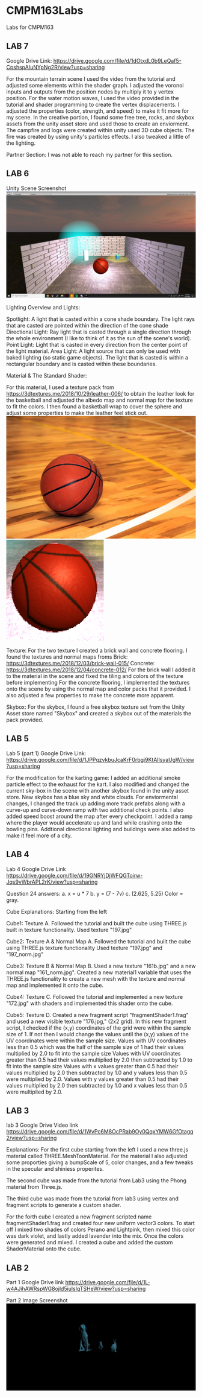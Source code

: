 # CMPM163Labs
Labs for CMPM163

LAB 7
---------------------------------------------------------------------------------------------------------
Google Drive Link: 
https://drive.google.com/file/d/1dOtxdL0b9LeQaf5-CpshspAIuNYpNg2R/view?usp=sharing

For the mountain terrain scene I used the video from the tutorial and adjusted some elements within the shader graph. I adjusted the voronoi inputs and outputs from the position nodes by multiply it to y vertex position. For the water motion waves, I used the video provided in the tutorial and shader programming to create the vertex displacements. I adjusted the properties (color, strength, and speed) to make it fit more for my scene. In the creative portion, I found some free tree, rocks, and skybox assets from the unity asset store and used those to create an enviorment. The campfire and logs were created within unity used 3D cube objects. The fire was created by using unity's particles effects. I also tweaked a little of the lighting. 

Partner Section: 
I was not able to reach my partner for this section.



LAB 6
---------------------------------------------------------------------------------------------------------
Unity Scene Screenshot
![](images/CMPM163_Lab6_ss.jpg)

Lighting Overview and Lights:

Spotlight: A light that is casted within a cone shade boundary. The light rays that are casted are pointed within the direction of the              cone shade
Directional Light: Ray light that is casted through a single direction through the whole environment (I like to think of it as the sun                      of the scene's world).
Point Light: Light that is casted in every direction from the center point of the light material. 
Area Light: A light source that can only be used with baked lighting (so static game objects). The light that is casted is within a                 rectangular boundary and is casted within these boundaries.

Material & The Standard Shader:

For this material, I used a texture pack from https://3dtextures.me/2018/10/29/leather-006/ to obtain the leather look for the basketball and adjusted the albedo map and normal map for the texture to fit the colors. I then found a basketball wrap to cover the sphere and adjust some properties to make the leather feel stick out.
![](images/basketball_reference.jpg) 
![](images/unitymaterial.png)

Texture:
For the two texture I created a brick wall and concrete flooring. I found the textures and normal maps froms
Brick: https://3dtextures.me/2018/12/03/brick-wall-015/
Concrete: https://3dtextures.me/2018/12/04/concrete-012/
For the brick wall I added it to the material in the scene and fixed the tiling and colors of the texture before implementing
For the concrete flooring, I implemented the textures onto the scene by using the normal map and color packs that it provided. I also adjusted a few properties to make the concrete more apparent.

Skybox:
For the skybox, I found a free skybox texture set from the Unity Asset store named "Skybox" and created a skybox out of the materials the pack provided.

LAB 5
---------------------------------------------------------------------------------------------------------
Lab 5 (part 1) Google Drive Link:
https://drive.google.com/file/d/1JPPqzvkbuJcaKrF0rbgi9KtAIlsyaUgW/view?usp=sharing

For the modification for the karting game: 
I added an additional smoke particle effect to the exhaust for the kart. 
I also modified and changed the current sky-box in the scene with another skybox found in the unity asset store. New skybox has a blue sky and white clouds.
For enviormental changes, I changed the track up adding more track prefabs along with a curve-up and curve-down ramp with two additional check points. I also added speed boost around the map after every checkpoint. I added a ramp where the player would accelerate up and land while crashing onto the bowling pins. Addtional directional lighting and buildings were also added to make it feel more of a city.


LAB 4
---------------------------------------------------------------------------------------------------------
Lab 4 Google Drive Link
https://drive.google.com/file/d/19GNRYjDjWFQGToirw-Jqs9vWbrAPL2rK/view?usp=sharing

Question 24 answers:
a. x = u * 7
b. y = (7 - 7v)
c. (2.625, 5.25) Color = gray.

Cube Explanations: Starting from the left

Cube1: Texture A. Followed the tutorial and built the cube using THREE.js built in texture functionality. Used texture "197.jpg"

Cube2: Texture A & Normal Map A. Followed the tutorial and built the cube using THREE.js texture functionality Used texture "197.jpg" and "197_norm.jpg"

Cube3: Texture B & Normal Map B. Used a new texture "161b.jpg" and a new normal map "161_norm.jpg". Created a new material1 variable that uses the THREE.js functionality to create a new mesh with the texture and normal map and implemented it onto the cube.

Cube4: Texture C. Followed the tutorial and implemented a new texture "172.jpg" with shaders and implemented this shader onto the cube.

Cube5: Texture D. Created a new fragment script "fragmentShader1.frag" and used a new visible texture "176.jpg," (2x2 grid).
In this new fragment script, I checked if the (x,y) coordinates of the grid were within the sample size of 1. If not then I would change the values until the (x,y) values of the UV coordinates were within the sample size.
Values with UV coordinates less than 0.5 which was the half of the sample size of 1 had their values multiplied by 2.0 to fit into the sample size
Values with UV coordinates greater than 0.5 had their values multiplied by 2.0 then subtracted by 1.0 to fit into the sample size
Values with x values greater than 0.5 had their values multiplied by 2.0 then subtracted by 1.0 and y values less than 0.5 were multiplied by 2.0.
Values with y values greater than 0.5 had their values multiplied by 2.0 then subtracted by 1.0 and x values less than 0.5 were multiplied by 2.0.

LAB 3
---------------------------------------------------------------------------------------
lab 3 Google Drive Video link
https://drive.google.com/file/d/1WvPc6M8OcPRab9Oy0QqxYMW6GfOtagq2/view?usp=sharing

Explanations: 
For the first cube starting from the left I used a new three.js material called THREE.MeshToonMaterial. For the material I also adjusted some proporties giving a bumpScale of 5, color changes, and a few tweaks in the specular and shiniess properites.

The second cube was made from the tutorial from Lab3 using the Phong material from Three.js.

The third cube was made from the tutorial from lab3 using vertex and fragment scripts to generate a custom shader.

For the forth cube I created a new fragment scripted name fragmentShader1.frag and created four new uniform vector3 colors. To start off I mixed two shades of colors Perano and Lightpink, then mixed this color was dark violet, and lastly added lavender into the mix. Once the colors were generated and mixed. I created a cube and added the custom ShaderMaterial onto the cube.




LAB 2
---------------------------------------------------------------------------------------
Part 1 Google Drive link 
https://drive.google.com/file/d/1L-w4AJihAWRspWG8ojld5iulsIqTSHeW/view?usp=sharing

Part 2 Image Screenshot
![](images/part2_image.png)

